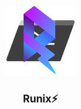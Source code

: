 <p align="center">
  <img src="./assets/Runix.svg" alt="icon" width="190" height="190" />
</p>

<h1 align="center">Runix⚡</h1>